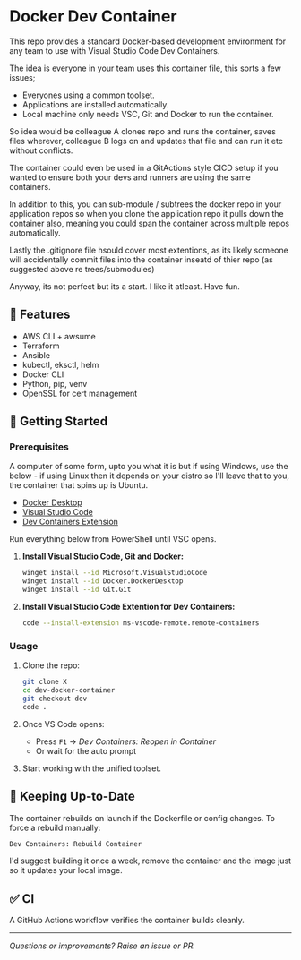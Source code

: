 # Docker Dev Container

This repo provides a standard Docker-based development environment for any team to use with Visual Studio Code Dev Containers.

The idea is everyone in your team uses this container file, this sorts a few issues;

- Everyones using a common toolset.
- Applications are installed automatically.
- Local machine only needs VSC, Git and Docker to run the container.

So idea would be colleague A clones repo and runs the container, saves files wherever, colleague B logs on and updates that file and can run it etc without conflicts.

The container could even be used in a GitActions style CICD setup if you wanted to ensure both your devs and runners are using the same containers.

In addition to this, you can sub-module / subtrees the docker repo in your application repos so when you clone the application repo it pulls down the container also, meaning you could span the container across multiple repos automatically.

Lastly the .gitignore file hsould cover most extentions, as its likely someone will accidentally commit files into the container inseatd of thier repo (as suggested above re trees/submodules)

Anyway, its not perfect but its a start. I like it atleast. Have fun.

## 🚀 Features

- AWS CLI + awsume
- Terraform
- Ansible
- kubectl, eksctl, helm
- Docker CLI
- Python, pip, venv
- OpenSSL for cert management

## 🔧 Getting Started

### Prerequisites

A computer of some form, upto you what it is but if using Windows, use the below - if using Linux then it depends on your distro so I'll leave that to you, the container that spins up is Ubuntu.

- [Docker Desktop](https://www.docker.com/products/docker-desktop)
- [Visual Studio Code](https://code.visualstudio.com/)
- [Dev Containers Extension](https://marketplace.visualstudio.com/items?itemName=ms-vscode-remote.remote-containers)

Run everything below from PowerShell until VSC opens.

1. **Install Visual Studio Code, Git and Docker:**
   ```bash
   winget install --id Microsoft.VisualStudioCode
   winget install --id Docker.DockerDesktop
   winget install --id Git.Git
   
2. **Install Visual Studio Code Extention for Dev Containers:**
   ```bash  
   code --install-extension ms-vscode-remote.remote-containers

### Usage

1. Clone the repo:
   ```bash
   git clone X
   cd dev-docker-container
   git checkout dev
   code .
   ```

2. Once VS Code opens:
   - Press `F1` → _Dev Containers: Reopen in Container_
   - Or wait for the auto prompt

3. Start working with the unified toolset.

## 🔄 Keeping Up-to-Date

The container rebuilds on launch if the Dockerfile or config changes. To force a rebuild manually:
```bash
Dev Containers: Rebuild Container
```

I'd suggest building it once a week, remove the container and the image just so it updates your local image.

## ✅ CI

A GitHub Actions workflow verifies the container builds cleanly.

---

_Questions or improvements? Raise an issue or PR._
